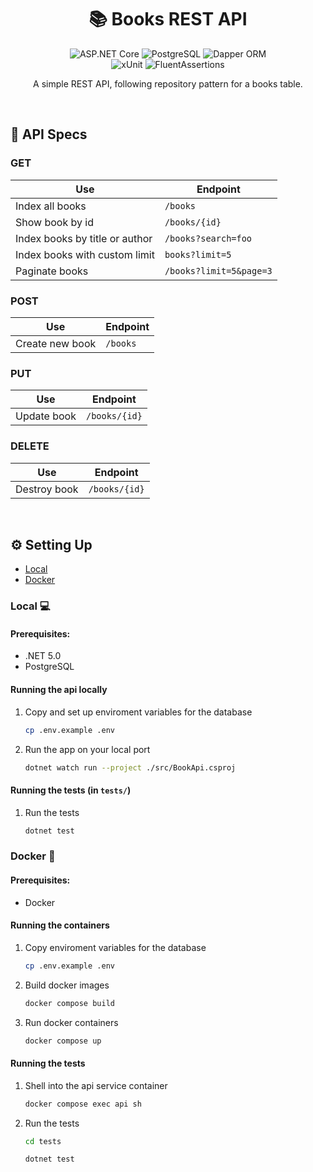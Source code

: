 <div align='center'>

# 📚 Books REST API

<div>

![ASP.NET Core](https://img.shields.io/badge/ASP.NET%20Core-2e2e2e?logo=dotnet)
![PostgreSQL](https://img.shields.io/badge/PostgreSQL-2e2e2e?logo=postgresql)
![Dapper ORM](https://img.shields.io/badge/Dapper%20ORM-2e2e2e?logo=dapper)
<br>
![xUnit](https://img.shields.io/badge/xUnit-2e2e2e?logo=xunit)
![FluentAssertions](https://img.shields.io/badge/Fluent%20Assertions-2e2e2e?logo=fluentassertions)

</div>

A simple REST API, following repository pattern for a books table.

</div>

<br>

## 📄 API Specs

### GET

| Use                            | Endpoint                |
| ------------------------------ | ----------------------- |
| Index all books                | `/books`                |
| Show book by id                | `/books/{id}`           |
| Index books by title or author | `/books?search=foo`     |
| Index books with custom limit  | `books?limit=5`         |
| Paginate books                 | `/books?limit=5&page=3` |

### POST

| Use             | Endpoint |
| --------------- | -------- |
| Create new book | `/books` |

### PUT

| Use         | Endpoint      |
| ----------- | ------------- |
| Update book | `/books/{id}` |

### DELETE

| Use          | Endpoint      |
| ------------ | ------------- |
| Destroy book | `/books/{id}` |

<br>

## ⚙️ Setting Up

- [Local](#setting-up-local)
- [Docker](#setting-up-docker)

<h3 id='setting-up-local'>Local 💻</h3>

#### Prerequisites:

- .NET 5.0
- PostgreSQL

#### Running the api locally

1. Copy and set up enviroment variables for the database

   ```bash
   cp .env.example .env
   ```

2. Run the app on your local port

   ```bash
   dotnet watch run --project ./src/BookApi.csproj
   ```

#### Running the tests (in `tests/`)

1. Run the tests

   ```bash
   dotnet test
   ```

<h3 id='setting-up-docker'>Docker 🐳</h3>

#### Prerequisites:

- Docker

#### Running the containers

1. Copy enviroment variables for the database

   ```bash
   cp .env.example .env
   ```

2. Build docker images

   ```bash
   docker compose build
   ```

3. Run docker containers

   ```bash
   docker compose up
   ```

#### Running the tests

1. Shell into the api service container

   ```bash
   docker compose exec api sh
   ```

2. Run the tests

   ```bash
   cd tests
   ```

   ```bash
   dotnet test
   ```
